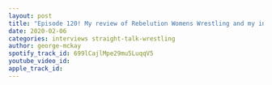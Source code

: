 ```yaml
---
layout: post
title: "Episode 120! My review of Rebelution Womens Wrestling and my interview with Sienna aka Allysin Kay"
date: 2020-02-06
categories: interviews straight-talk-wrestling
author: george-mckay
spotify_track_id: 699lCajlMpe29mu5LuqqV5
youtube_video_id: 
apple_track_id: 
---
```

